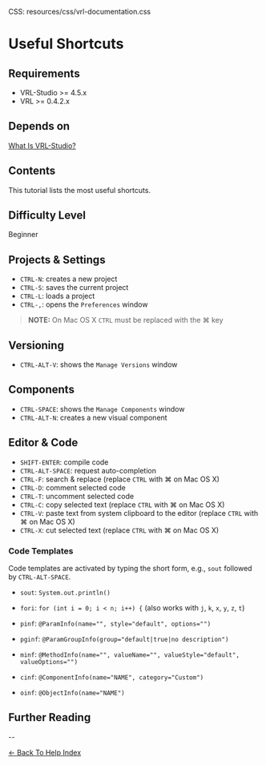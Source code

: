 CSS:	resources/css/vrl-documentation.css

<!--VMM-INDEX=1-->

# Useful Shortcuts #

## Requirements ##
- VRL-Studio >= 4.5.x
- VRL >= 0.4.2.x

## Depends on ##
[What Is VRL-Studio?](what-is-vrl-studio.html)

## Contents ##
This tutorial lists the most useful shortcuts.

## Difficulty Level ##
Beginner

## Projects & Settings ##

- `CTRL-N`: creates a new project
- `CTRL-S`: saves the current project
- `CTRL-L`: loads a project
- `CTRL-,`: opens the `Preferences` window

>**NOTE:** On Mac OS X `CTRL` must be replaced with the &#8984; key

## Versioning ##
- `CTRL-ALT-V`: shows the `Manage Versions` window

## Components ##
- `CTRL-SPACE`: shows the `Manage Components` window
- `CTRL-ALT-N`: creates a new visual component

## Editor & Code ##
- `SHIFT-ENTER`: compile code
- `CTRL-ALT-SPACE`: request auto-completion
- `CTRL-F`: search & replace (replace `CTRL` with &#8984; on Mac OS X)
- `CTRL-D`: comment selected code
- `CTRL-T`: uncomment selected code
- `CTRL-C`: copy selected text (replace `CTRL` with &#8984; on Mac OS X)
- `CTRL-V`: paste text from system clipboard to the editor (replace `CTRL` with &#8984; on Mac OS X)
- `CTRL-X`: cut selected text (replace `CTRL` with &#8984; on Mac OS X)

### Code Templates ###

Code templates are activated by typing the short form, e.g., `sout` followed by `CTRL-ALT-SPACE`.

- `sout`: `System.out.println()`

- `fori`: `for (int i = 0; i < n; i++) {` (also works with `j`, `k`, `x`, `y`, `z`, `t`)

- `pinf`: `@ParamInfo(name="", style="default", options="")`

- `pginf`: `@ParamGroupInfo(group="default|true|no description")`

- `minf`: `@MethodInfo(name="", valueName="", valueStyle="default", valueOptions="")`

- `cinf`: `@ComponentInfo(name="NAME", category="Custom")`

- `oinf`: `@ObjectInfo(name="NAME")`


## Further Reading ##

--


[<- Back To Help Index](index.html)
